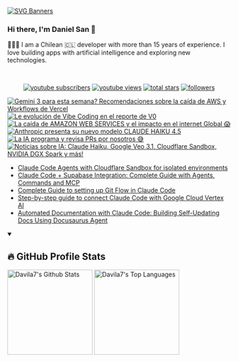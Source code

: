 [![SVG Banners](https://svg-banners.vercel.app/api?type=typeWriter&text1=Daniel%20San%20👨🏽‍💻%20|%20Serverless%20|%20Code%20GPT%20❤️&width=800&height=110)](https://github.com/Akshay090/svg-banners)

### Hi there, I'm Daniel San 👋

👨🏽‍💻 I am a Chilean 🇨🇱 developer with more than 15 years of experience. I love building apps with artificial intelligence and exploring new technologies.

<br>
<p align="center">
  <a href="https://www.youtube.com/@daniiielsan?sub_confirmation=1">
    <img alt="youtube subscribers" title="Subscribe to my YouTube channel" src="https://custom-icon-badges.demolab.com/youtube/channel/subscribers/UCNabExUbWCar1WvCGWaPNdQ?color=%23E05D44&label=SUBSCRIBE&logo=video&logoColor=white&style=for-the-badge&labelColor=CE4630"/></a>
  <a href="https://www.youtube.com/@daniiielsan?sub_confirmation=1">
    <img alt="youtube views" title="YouTube views" src="https://custom-icon-badges.demolab.com/youtube/channel/views/UCNabExUbWCar1WvCGWaPNdQ?color=%23E1AD0E&logo=video&logoColor=white&style=for-the-badge&labelColor=C79600"/></a> 
  <a href="https://github.com/davila7?tab=repositories&sort=stargazers">
    <img alt="total stars" title="Total stars on GitHub" src="https://custom-icon-badges.demolab.com/github/stars/davila7?color=55960c&style=for-the-badge&labelColor=488207&logo=star"/></a>
  <a href="https://github.com/davila7?tab=followers">
    <img alt="followers" title="Follow me on Github" src="https://custom-icon-badges.demolab.com/github/followers/davila7?color=236ad3&labelColor=1155ba&style=for-the-badge&logo=person-add&label=Follow&logoColor=white"/></a>
</p>
<!--
<details open> 
    <summary><h3>📺 Latest YouTube Videos</h3></summary> -->

<!-- BEGIN YOUTUBE-CARDS -->
[![Gemini 3 para esta semana? Recomendaciones sobre la caída de AWS y Workflows de Vercel](https://ytcards.demolab.com/?id=KyInCkIB3oE&title=Gemini+3+para+esta+semana%3F+Recomendaciones+sobre+la+ca%C3%ADda+de+AWS+y+Workflows+de+Vercel&lang=en&timestamp=1761577455&background_color=%230d1117&title_color=%23ffffff&stats_color=%23dedede&max_title_lines=1&width=250&border_radius=5 "Gemini 3 para esta semana? Recomendaciones sobre la caída de AWS y Workflows de Vercel")](https://www.youtube.com/watch?v=KyInCkIB3oE)
[![Le evolución de Vibe Coding en el reporte de V0](https://ytcards.demolab.com/?id=N2kb6w_GjP0&title=Le+evoluci%C3%B3n+de+Vibe+Coding+en+el+reporte+de+V0&lang=en&timestamp=1761571653&background_color=%230d1117&title_color=%23ffffff&stats_color=%23dedede&max_title_lines=1&width=250&border_radius=5 "Le evolución de Vibe Coding en el reporte de V0")](https://www.youtube.com/shorts/N2kb6w_GjP0)
[![La caída de AMAZON WEB SERVICES y el impacto en el internet Global 😱](https://ytcards.demolab.com/?id=EJZadU1Hw00&title=La+ca%C3%ADda+de+AMAZON+WEB+SERVICES+y+el+impacto+en+el+internet+Global+%F0%9F%98%B1&lang=en&timestamp=1761230728&background_color=%230d1117&title_color=%23ffffff&stats_color=%23dedede&max_title_lines=1&width=250&border_radius=5 "La caída de AMAZON WEB SERVICES y el impacto en el internet Global 😱")](https://www.youtube.com/shorts/EJZadU1Hw00)
[![Anthropic presenta su nuevo modelo CLAUDE HAIKU 4.5](https://ytcards.demolab.com/?id=cYVn7Ldn4E4&title=Anthropic+presenta+su+nuevo+modelo+CLAUDE+HAIKU+4.5&lang=en&timestamp=1761171012&background_color=%230d1117&title_color=%23ffffff&stats_color=%23dedede&max_title_lines=1&width=250&border_radius=5 "Anthropic presenta su nuevo modelo CLAUDE HAIKU 4.5")](https://www.youtube.com/watch?v=cYVn7Ldn4E4)
[![La IA programa y revisa PRs por nosotros 😅](https://ytcards.demolab.com/?id=T0rLnFMiLRs&title=La+IA+programa+y+revisa+PRs+por+nosotros+%F0%9F%98%85&lang=en&timestamp=1761142096&background_color=%230d1117&title_color=%23ffffff&stats_color=%23dedede&max_title_lines=1&width=250&border_radius=5 "La IA programa y revisa PRs por nosotros 😅")](https://www.youtube.com/shorts/T0rLnFMiLRs)
[![Noticias sobre IA:  Claude Haiku, Google Veo 3.1, Cloudflare Sandbox, NVIDIA DGX Spark y más!](https://ytcards.demolab.com/?id=5oQb9y9Ze7w&title=Noticias+sobre+IA%3A++Claude+Haiku%2C+Google+Veo+3.1%2C+Cloudflare+Sandbox%2C+NVIDIA+DGX+Spark+y+m%C3%A1s%21&lang=en&timestamp=1761089772&background_color=%230d1117&title_color=%23ffffff&stats_color=%23dedede&max_title_lines=1&width=250&border_radius=5 "Noticias sobre IA:  Claude Haiku, Google Veo 3.1, Cloudflare Sandbox, NVIDIA DGX Spark y más!")](https://www.youtube.com/watch?v=5oQb9y9Ze7w)
<!-- END YOUTUBE-CARDS -->
<!--
</details>
 -->
 <!--
<details open> 
    <summary><h2>📝 Blog post</h2></summary>
-->
<!-- BLOG-POST-LIST:START -->
- [Claude Code Agents with Cloudflare Sandbox for isolated environments](https://medium.com/@dan.avila7/claude-code-agents-with-cloudflare-sandbox-for-isolated-environments-f89b2668a06d?source=rss-3a9533f001c5------2)
- [Claude Code + Supabase Integration: Complete Guide with Agents, Commands and MCP](https://medium.com/@dan.avila7/claude-code-supabase-integration-complete-guide-with-agents-commands-and-mcp-427613d9051e?source=rss-3a9533f001c5------2)
- [Complete Guide to setting up Git Flow in Claude Code](https://medium.com/@dan.avila7/complete-guide-to-setting-up-git-flow-in-claude-code-616477941f78?source=rss-3a9533f001c5------2)
- [Step-by-step guide to connect Claude Code with Google Cloud Vertex AI](https://medium.com/@dan.avila7/step-by-step-guide-to-connect-claude-code-with-google-cloud-vertex-ai-17e7916e711e?source=rss-3a9533f001c5------2)
- [Automated Documentation with Claude Code: Building Self-Updating Docs Using Docusaurus Agent](https://medium.com/@dan.avila7/automated-documentation-with-claude-code-building-self-updating-docs-using-docusaurus-agent-2c85d3ec0e19?source=rss-3a9533f001c5------2)
<!-- BLOG-POST-LIST:END -->
<!--
</details>
-->

<details open> 
  <summary><h2>🔥 GitHub Profile Stats</h2></summary>
<!-- https://github.com/anuraghazra/github-readme-stats -->

  <a href="https://github.com/anuraghazra/github-readme-stats"><img alt="Davila7's Github Stats" src="https://denvercoder1-github-readme-stats.vercel.app/api/?username=davila7&show_icons=true&include_all_commits=true&count_private=true&theme=react&hide_border=true&bg_color=1F222E&title_color=F85D7F&icon_color=F8D866" height="192px"/></a>
  <a href="https://github.com/anuraghazra/github-readme-stats"><img alt="Davila7's Top Languages" src="https://github-readme-stats.vercel.app/api/top-langs/?username=davila7&langs_count=8&layout=compact&theme=react&hide_border=true&bg_color=1F222E&title_color=F85D7F&icon_color=F8D866&hide=Jupyter%20Notebook" height="192px"/></a>
  
</details>
